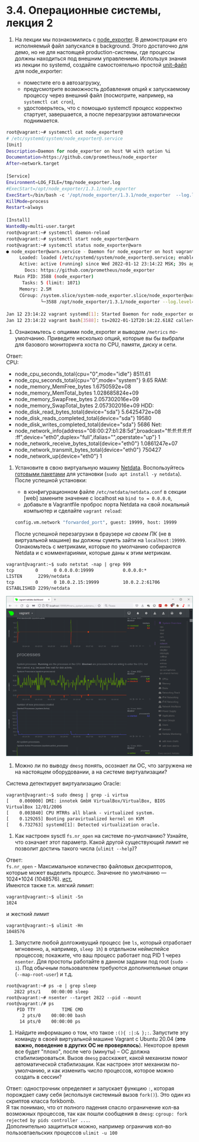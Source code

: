# 3.4. Операционные системы, лекция 2

1. На лекции мы познакомились с [node_exporter](https://github.com/prometheus/node_exporter/releases). В демонстрации его исполняемый файл запускался в background. Этого достаточно для демо, но не для настоящей production-системы, где процессы должны находиться под внешним управлением. Используя знания из лекции по systemd, создайте самостоятельно простой [unit-файл](https://www.freedesktop.org/software/systemd/man/systemd.service.html) для node_exporter:

    * поместите его в автозагрузку,
    * предусмотрите возможность добавления опций к запускаемому процессу через внешний файл (посмотрите, например, на `systemctl cat cron`),
    * удостоверьтесь, что с помощью systemctl процесс корректно стартует, завершается, а после перезагрузки автоматически поднимается.

```bash
root@vagrant:~# systemctl cat node_exporter@
# /etc/systemd/system/node_exporter@.service
[Unit]
Description=Daemon for node_exporter on host %H with option %i
Documentation=https://github.com/prometheus/node_exporter
After=network.target

[Service]
Environment=LOG_FILE=/tmp/node_exporter.log
#ExecStart=/opt/node_exporter/1.3.1/node_exporter
ExecStart=/bin/bash -c '/opt/node_exporter/1.3.1/node_exporter  --log.level=%i'
KillMode=process
Restart=always

[Install]
WantedBy=multi-user.target
root@vagrant:~# systemctl daemon-reload
root@vagrant:~# systemctl start node_exporter@warn
root@vagrant:~# systemctl status node_exporter@warn
● node_exporter@warn.service - Daemon for node_exporter on host vagrant with option warn
     Loaded: loaded (/etc/systemd/system/node_exporter@.service; enabled; vendor preset: enabled)
     Active: active (running) since Wed 2022-01-12 23:14:22 MSK; 39s ago
       Docs: https://github.com/prometheus/node_exporter
   Main PID: 3588 (node_exporter)
      Tasks: 5 (limit: 1071)
     Memory: 2.5M
     CGroup: /system.slice/system-node_exporter.slice/node_exporter@warn.service
             └─3588 /opt/node_exporter/1.3.1/node_exporter --log.level=warn

Jan 12 23:14:22 vagrant systemd[1]: Started Daemon for node_exporter on host vagrant with option warn.
Jan 12 23:14:22 vagrant bash[3588]: ts=2022-01-12T20:14:22.618Z caller=node_exporter.go:185 level=war>
```
	
1. Ознакомьтесь с опциями node_exporter и выводом `/metrics` по-умолчанию. Приведите несколько опций, которые вы бы выбрали для базового мониторинга хоста по CPU, памяти, диску и сети.

Ответ:  
CPU:  
- node_cpu_seconds_total{cpu="0",mode="idle"} 8511.61
- node_cpu_seconds_total{cpu="0",mode="system"} 9.65
RAM:  
- node_memory_MemFree_bytes 1.6750592e+08
- node_memory_MemTotal_bytes 1.028685824e+09
- node_memory_SwapFree_bytes 2.057302016e+09
- node_memory_SwapTotal_bytes 2.057302016e+09
HDD:
- node_disk_read_bytes_total{device="sda"} 5.6425472e+08  
- node_disk_reads_completed_total{device="sda"} 19580
- node_disk_writes_completed_total{device="sda"} 5686
Net:  
- node_network_info{address="08:00:27:b1:28:5d",broadcast="ff:ff:ff:ff:ff:ff",device="eth0",duplex="full",ifalias="",operstate="up"} 1
- node_network_receive_bytes_total{device="eth0"} 1.0861247e+07
- node_network_transmit_bytes_total{device="eth0"} 750427
- node_network_up{device="eth0"} 1

1. Установите в свою виртуальную машину [Netdata](https://github.com/netdata/netdata). Воспользуйтесь [готовыми пакетами](https://packagecloud.io/netdata/netdata/install) для установки (`sudo apt install -y netdata`). После успешной установки:
    * в конфигурационном файле `/etc/netdata/netdata.conf` в секции [web] замените значение с localhost на `bind to = 0.0.0.0`,
    * добавьте в Vagrantfile проброс порта Netdata на свой локальный компьютер и сделайте `vagrant reload`:

    ```bash
    config.vm.network "forwarded_port", guest: 19999, host: 19999
    ```

    После успешной перезагрузки в браузере *на своем ПК* (не в виртуальной машине) вы должны суметь зайти на `localhost:19999`. Ознакомьтесь с метриками, которые по умолчанию собираются Netdata и с комментариями, которые даны к этим метрикам.

```
vagrant@vagrant:~$ sudo netstat -nap | grep 999
tcp        0      0 0.0.0.0:19999           0.0.0.0:*               LISTEN      2299/netdata
tcp        0      0 10.0.2.15:19999         10.0.2.2:61706          ESTABLISHED 2299/netdata
```  
![Netdata](./3.4.3_01.png?raw=true)

1. Можно ли по выводу `dmesg` понять, осознает ли ОС, что загружена не на настоящем оборудовании, а на системе виртуализации?

Система детектирует виртуализацию Oracle:  
```
vagrant@vagrant:~$ sudo dmesg | grep -i virtua
[    0.000000] DMI: innotek GmbH VirtualBox/VirtualBox, BIOS VirtualBox 12/01/2006
[    0.003840] CPU MTRRs all blank - virtualized system.
[    0.129265] Booting paravirtualized kernel on KVM
[    6.732763] systemd[1]: Detected virtualization oracle.
```

1. Как настроен sysctl `fs.nr_open` на системе по-умолчанию? Узнайте, что означает этот параметр. Какой другой существующий лимит не позволит достичь такого числа (`ulimit --help`)?

Ответ:  
`fs.nr_open` - Максимальное количество файловых дескрипторов, которые может выделить процесс. Значение по умолчанию — 1024*1024 (1048576). [ист.](https://sysctl-explorer.net/fs/nr_open/)  
Имеются также т.н. мягкий лимит:
```
vagrant@vagrant:~$ ulimit -Sn
1024
```
и жесткий лимит
```
vagrant@vagrant:~$ ulimit -Hn
1048576
```


1. Запустите любой долгоживущий процесс (не `ls`, который отработает мгновенно, а, например, `sleep 1h`) в отдельном неймспейсе процессов; покажите, что ваш процесс работает под PID 1 через `nsenter`. Для простоты работайте в данном задании под root (`sudo -i`). Под обычным пользователем требуются дополнительные опции (`--map-root-user`) и т.д.

```
root@vagrant:~# ps -e | grep sleep
   2822 pts/1    00:00:00 sleep
root@vagrant:~# nsenter --target 2822 --pid --mount
root@vagrant:/# ps
    PID TTY          TIME CMD
      2 pts/0    00:00:00 bash
     14 pts/0    00:00:00 ps
```

1. Найдите информацию о том, что такое `:(){ :|:& };:`. Запустите эту команду в своей виртуальной машине Vagrant с Ubuntu 20.04 (**это важно, поведение в других ОС не проверялось**). Некоторое время все будет "плохо", после чего (минуты) – ОС должна стабилизироваться. Вызов `dmesg` расскажет, какой механизм помог автоматической стабилизации. Как настроен этот механизм по-умолчанию, и как изменить число процессов, которое можно создать в сессии?

Ответ: однострочник определяет и запускает функцию `:`, которая порождает саму себя (используя системный вызов `fork()`). Это один из скриптов класса forkbomb.  
Я так понимаю, что от полного падения спасло ограничение кол-ва возможных процессов, так как пошли сообщения в `dmesg`: `cgroup: fork rejected by pids controller ...`.  
Дополнительно защититься можно, например ограничив кол-во пользовтаельских процессов `ulimit -u 100`
